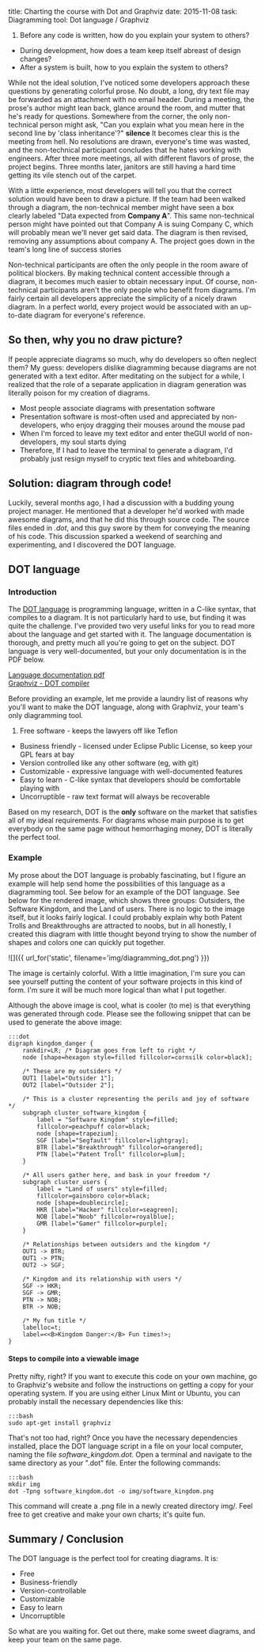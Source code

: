 title: Charting the course with Dot and Graphviz
date: 2015-11-08
task: Diagramming
tool: Dot language / Graphviz

1. Before any code is written, how do you explain your system to others?
* During development, how does a team keep itself abreast of design changes?
* After a system is built, how to you explain the system to others?

While not the ideal solution, I've noticed some developers approach these questions by generating colorful prose. No doubt, a long, dry text file may be forwarded as an attachment with no email header. During a meeting, the prose's author might lean back, glance around the room, and mutter that he's ready for questions. Somewhere from the corner, the only non-technical person might ask, "Can you explain what you mean here in the second line by 'class inheritance'?" **silence** It becomes clear this is the meeting from hell. No resolutions are drawn, everyone's time was wasted, and the non-technical participant concludes that he hates working with engineers. After three more meetings, all with different flavors of prose, the project begins. Three months later, janitors are still having a hard time getting its vile stench out of the carpet.

With a little experience, most developers will tell you that the correct solution would have been to draw a picture. If the team had been walked through a diagram, the non-technical member might have seen a box clearly labeled "Data expected from **Company A**". This same non-technical person might have pointed out that Company A is suing Company C, which will probably mean we'll never get said data. The diagram is then revised, removing any assumptions about company A. The project goes down in the team's long line of success stories

Non-technical participants are often the only people in the room aware of political blockers. By making technical content accessible through a diagram, it becomes much easier to obtain necessary input. Of course, non-technical participants aren't the only people who benefit from diagrams. I'm fairly certain all developers appreciate the simplicity of a nicely drawn diagram. In a perfect world, every project would be associated with an up-to-date diagram for everyone's reference.

## So then, why you no draw picture?

If people appreciate diagrams so much, why do developers so often neglect them? My guess: developers dislike diagramming because diagrams are not generated with a text editor. After meditating on the subject for a while, I realized that the role of a separate application in diagram generation was literally poison for my creation of diagrams.

* Most people associate diagrams with presentation software
* Presentation software is most-often used and appreciated by non-developers, who enjoy dragging their mouses around the mouse pad
* When I'm forced to leave my text editor and enter theGUI world of non-developers, my soul starts dying
* Therefore, If I had to leave the terminal to generate a diagram, I'd probably just resign myself to cryptic text files and whiteboarding.

## Solution: diagram through code!

Luckily, several months ago, I had a discussion with a budding young project manager. He mentioned that a developer he'd worked with made awesome diagrams, and that he did this through source code. The source files ended in *.dot*, and this guy swore by them for conveying the meaning of his code. This discussion sparked a weekend of searching and experimenting, and I discovered the DOT language.

## DOT language

### Introduction

The [DOT language](https://en.wikipedia.org/wiki/DOT_(graph_description_language)) is programming language, written in a C-like syntax, that compiles to a diagram. It is not particularly hard to use, but finding it was quite the challenge. I've provided two very useful links for you to read more about the language and get started with it. The language documentation is thorough, and pretty much all you're going to get on the subject. DOT language is very well-documented, but your only documentation is in the PDF below.

[Language documentation pdf](http://graphviz.org/pdf/dotguide.pdf)  
[Graphviz - DOT compiler](http://graphviz.org/)

Before providing an example, let me provide a laundry list of reasons why you'll want to make the DOT language, along with Graphviz, your team's only diagramming tool.

1. Free software - keeps the lawyers off like Teflon
* Business friendly - licensed under Eclipse Public License, so keep your GPL fears at bay
* Version controlled like any other software (eg, with git)
* Customizable - expressive language with well-documented features
* Easy to learn - C-like syntax that developers should be comfortable playing with
* Uncorruptible - raw text format will always be recoverable

Based on my research, DOT is the **only** software on the market that satisfies all of my ideal requirements. For diagrams whose main purpose is to get everybody on the same page without hemorrhaging money, DOT is literally the perfect tool.

### Example

My prose about the DOT language is probably fascinating, but I figure an example will help send home the possibilities of this language as a diagramming tool. See below for an example of the DOT language. See below for the rendered image, which shows three groups: Outsiders, the Software Kingdom, and the Land of users. There is no logic to the image itself, but it looks fairly logical. I could probably explain why both Patent Trolls and Breakthroughs are attracted to noobs, but in all honestly, I created this diagram with little thought beyond trying to show the number of shapes and colors one can quickly put together.

![]({{ url_for('static', filename='img/diagramming_dot.png') }})

The image is certainly colorful. With a little imagination, I'm sure you can see yourself putting the content of your software projects in this kind of form. I'm sure it will be much more logical than what I put together.

Although the above image is cool, what is cooler (to me) is that everything was generated through code. Please see the following snippet that can be used to generate the above image:

    :::dot
    digraph kingdom_danger {
        rankdir=LR; /* Diagram goes from left to right */
        node [shape=hexagon style=filled fillcolor=cornsilk color=black];

        /* These are my outsiders */
        OUT1 [label="Outsider 1"];
        OUT2 [label="Outsider 2"];

        /* This is a cluster representing the perils and joy of software */
        subgraph cluster_software_kingdom {
            label = "Software Kingdom" style=filled;
            fillcolor=peachpuff color=black;
            node [shape=trapezium];
            SGF [label="Segfault" fillcolor=lightgray];
            BTR [label="Breakthrough" fillcolor=orangered];
            PTN [label="Patent Troll" fillcolor=plum];
        }

        /* All users gather here, and bask in your freedom */
        subgraph cluster_users {
            label = "Land of users" style=filled;
            fillcolor=gainsboro color=black;
            node [shape=doublecircle];
            HKR [label="Hacker" fillcolor=seagreen];
            NOB [label="Noob" fillcolor=royalblue];
            GMR [label="Gamer" fillcolor=purple];
        }

        /* Relationships between outsiders and the kingdom */
        OUT1 -> BTR;
        OUT1 -> PTN;
        OUT2 -> SGF;

        /* Kingdom and its relationship with users */
        SGF -> HKR;
        SGF -> GMR;
        PTN -> NOB;
        BTR -> NOB;

        /* My fun title */
        labelloc=t;
        label=<<B>Kingdom Danger:</B> Fun times!>;
    }

#### Steps to compile into a viewable image

Pretty nifty, right? If you want to execute this code on your own machine, go to Graphviz's website and follow the instructions on getting a copy for your operating system. If you are using either Linux Mint or Ubuntu, you can probably install the necessary dependencies like this:

    :::bash
    sudo apt-get install graphviz

That's not too had, right? Once you have the necessary dependencies installed, place the DOT language script in a file on your local computer, naming the file *software_kingdom.dot*. Open a terminal and navigate to the same directory as your ".dot" file. Enter the following commands:

    :::bash
    mkdir img
    dot -Tpng software_kingdom.dot -o img/software_kingdom.png

This command will create a .png file in a newly created directory img/. Feel free to get creative and make your own charts; it's quite fun.

## Summary / Conclusion

The DOT language is the perfect tool for creating diagrams. It is:

* Free
* Business-friendly
* Version-controllable
* Customizable
* Easy to learn
* Uncorruptible

So what are you waiting for. Get out there, make some sweet diagrams, and keep your team on the same page.
